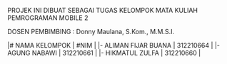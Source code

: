 PROJEK INI DIBUAT SEBAGAI TUGAS KELOMPOK MATA KULIAH PEMROGRAMAN MOBILE 2

DOSEN PEMBIMBING : Donny Maulana, S.Kom., M.M.S.I.

|# NAMA KELOMPOK       |    #NIM     |
|- ALIMAN FIJAR BUANA  |  312210664  |
|- AGUNG NABAWI        |  312210661  |
|- HIKMATUL ZULFA      |  312210660  |
